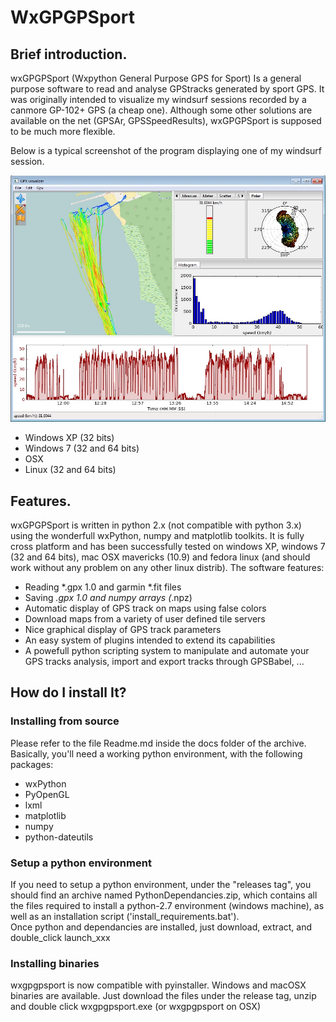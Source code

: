 # WxGPGPSport #

## Brief introduction. ##
wxGPGPSport (Wxpython General Purpose GPS for Sport) Is a general purpose software to read and analyse GPStracks generated by sport GPS. It was originally intended to visualize my windsurf sessions recorded by a canmore GP-102+ GPS (a cheap one). Although some other solutions are available on the net (GPSAr, GPSSpeedResults), wxGPGPSport is supposed to be much more flexible.

Below is a typical screenshot of the program displaying one of my windsurf session.

![Screenshot](https://github.com/Yves33/wxgpx/blob/master/wxgpgpsport.jpg)





- Windows XP (32 bits)
- Windows 7 (32 and 64 bits)
- OSX 
- Linux (32 and 64 bits)

## Features. ##
wxGPGPSport is written in python 2.x (not compatible with python 3.x) using the wonderfull wxPython, numpy and matplotlib toolkits. It is fully cross platform and has been successfully tested on windows XP, windows 7 (32 and 64 bits), mac OSX mavericks (10.9) and fedora linux (and should work without any problem on any other linux distrib). The software features:

  - Reading *.gpx 1.0 and garmin *.fit files
  - Saving *.gpx 1.0 and numpy arrays (*.npz)
  - Automatic display of GPS track on maps using false colors
  - Download maps from a variety of user defined tile servers
  - Nice graphical display of GPS track parameters
  - An easy system of plugins intended to extend its capabilities
  - A powefull python scripting system to manipulate and automate your GPS tracks analysis, import and export tracks through GPSBabel, ...


## How do I install It? ##
### Installing from source ###
Please refer to the file Readme.md inside the docs folder of the archive. Basically, you'll need a working python environment, with the following packages:
  - wxPython
  - PyOpenGL
  - lxml
  - matplotlib
  - numpy
  - python-dateutils
### Setup a python environment ###
If you need to setup a python environment, under the "releases tag", you should find an archive named PythonDependancies.zip, which contains all the files required to install a python-2.7 environment (windows machine), as well as an installation script ('install_requirements.bat').  
Once python and dependancies are installed, just download, extract, and double_click launch_xxx
  
  ### Installing binaries ###
  wxgpgpsport is now compatible with pyinstaller. Windows and macOSX binaries are available. Just download the files under the release tag, unzip and double click wxgpgpsport.exe (or wxgpgpsport on OSX)
  

